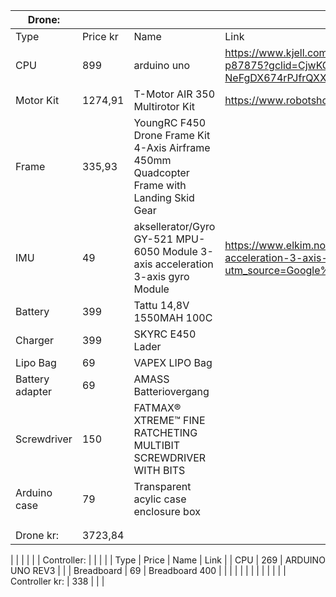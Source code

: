 | Drone:          |         |                                                                                            |                                                                                                                                                                                                                      |
|-----------------|---------|--------------------------------------------------------------------------------------------|----------------------------------------------------------------------------------------------------------------------------------------------------------------------------------------------------------------------|
| Type            | Price kr| Name                                                                                       | Link                                                                                                                                                                                                                 |
| CPU             | 899     | arduino uno                                                                                | https://www.kjell.com/no/produkter/elektro-og-verktoy/arduino/arduino-pakke/arduino-startpakke-p87875?gclid=CjwKCAjwndCKBhAkEiwAgSDKQRP4vsySk7Km8a-NeFgDX674rPJfrQXX6eoISXgG0BhMcUWjKrSpchoCiiMQAvD_BwE&gclsrc=aw.ds |
| Motor Kit       | 1274,91 | T-Motor AIR 350 Multirotor Kit                                                             | https://www.robotshop.com/en/t-motor-air-350-multirotor-kit.html                                                                                                                                                     |
| Frame           | 335,93  | YoungRC F450 Drone Frame Kit 4-Axis Airframe 450mm Quadcopter Frame with Landing Skid Gear |                                                                                                                                                                                                                      |
| IMU             | 49      | aksellerator/Gyro GY-521 MPU-6050 Module 3-axis acceleration 3-axis gyro Module            | https://www.elkim.no/produkt/3-akse-aksellerator-gyro-gy-521-mpu-6050-module-3-axis-acceleration-3-axis-gyro-module/?utm_source=Google%20Shopping&utm_campaign=Elkim%20Norge&utm_medium=cpc&utm_term=5128            |
| Battery         | 399     | Tattu 14,8V 1550MAH 100C                                                                   |                                                                                                                                                                                                                      |
| Charger         | 399     | SKYRC E450 Lader                                                                           |                                                                                                                                                                                                                      |
| Lipo Bag        | 69      | VAPEX LIPO Bag                                                                             |                                                                                                                                                                                                                      |
| Battery adapter | 69      | AMASS Batteriovergang                                                                      |                                                                                                                                                                                                                      |
| Screwdriver     | 150     | FATMAX® XTREME™ FINE RATCHETING MULTIBIT SCREWDRIVER WITH BITS                             |                                                                                                                                                                                                                      |
| Arduino case    | 79      | Transparent acylic case enclosure box                                                      |                                                                                                                                                                                                                      |
|                 |         |                                                                                            |                                                                                                                                                                                                                      |
|                 |         |                                                                                            |                                                                                                                                                                                                                      |
| Drone kr:       | 3723,84 |                                                                                            |                                                                                                                                                                                                                      |

|                 |         |                                                                                            |                                                                                                                                                                                                                      |
| Controller:     |         |                                                                                            |                                                                                                                                                                                                                      |
| Type            | Price   | Name                                                                                       | Link                                                                                                                                                                                                                 |
| CPU             | 269     | ARDUINO UNO REV3                                                                           |                                                                                                                                                                                                                      |
| Breadboard      | 69      | Breadboard 400                                                                             |                                                                                                                                                                                                                      |
|                 |         |                                                                                            |                                                                                                                                                                                                                      |
|                 |         |                                                                                            |                                                                                                                                                                                                                      |
| Controller kr:  | 338     |                                                                                            |                                                                                                                                                                                                                      |

